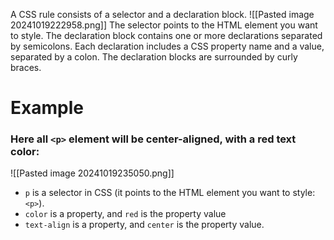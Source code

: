 A CSS rule consists of a selector and a declaration block.
![[Pasted image 20241019222958.png]]
The selector points to the HTML element you want to style. The declaration block contains one or more declarations separated by semicolons. Each declaration includes a CSS property name and a value, separated by a colon. The declaration blocks are surrounded by curly braces.

# Example 
### Here all `<p>` element will be center-aligned, with a red text color:

![[Pasted image 20241019235050.png]]
- `p` is a selector in CSS (it points to the HTML element you want to style: `<p>`).
- `color` is a property, and `red` is the property value
- `text-align` is a property, and `center` is the property value.